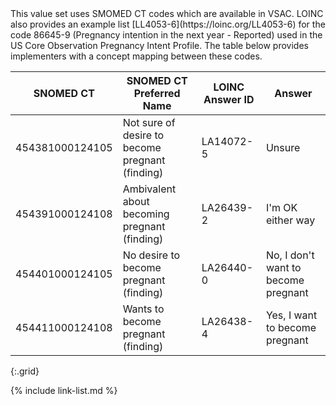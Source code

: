 
<div class="bg-success" markdown="1">
This value set uses SMOMED CT codes which are available in VSAC. LOINC also provides an example list [LL4053-6](https://loinc.org/LL4053-6) for the code 86645-9 (Pregnancy intention in the next year - Reported) used in the US Core Observation Pregnancy Intent Profile. The table below provides implementers with a concept mapping between these codes.

|SNOMED CT|SNOMED CT Preferred Name|LOINC Answer ID|Answer
|---|---|---|---|
454381000124105|Not sure of desire to become pregnant (finding)|LA14072-5|Unsure
454391000124108|Ambivalent about becoming pregnant (finding)|LA26439-2|I'm OK either way
454401000124105|No desire to become pregnant (finding)|LA26440-0|No, I don't want to become pregnant
454411000124108|Wants to become pregnant (finding)|LA26438-4|Yes, I want to become pregnant
{:.grid}
</div><!-- new-content -->

{% include link-list.md %}